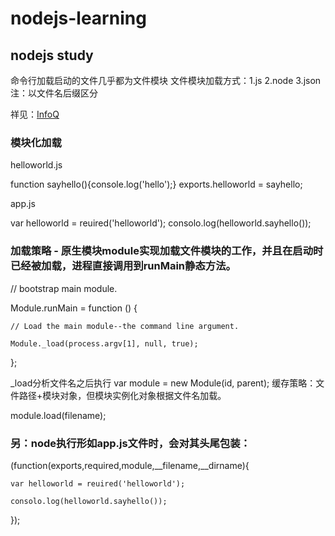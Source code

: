# nodejs-learning

## nodejs study
命令行加载启动的文件几乎都为文件模块
文件模块加载方式：1.js 2.node 3.json  注：以文件名后缀区分

祥见：[InfoQ](http://www.infoq.com/cn/articles/nodejs-module-mechanism)

### 模块化加载

helloworld.js

function sayhello(){console.log('hello');}
exports.helloworld = sayhello;


app.js

var helloworld = reuired('helloworld');
consolo.log(helloworld.sayhello());

### 加载策略 - 原生模块module实现加载文件模块的工作，并且在启动时已经被加载，进程直接调用到runMain静态方法。

// bootstrap main module.

Module.runMain = function () {

    // Load the main module--the command line argument.
    
    Module._load(process.argv[1], null, true);
    
};

_load分析文件名之后执行
var module = new Module(id, parent);
缓存策略：文件路径+模块对象，但模块实例化对象根据文件名加载。

module.load(filename);

### 另：node执行形如app.js文件时，会对其头尾包装：
(function(exports,required,module,__filename,__dirname){

	var helloworld = reuired('helloworld');
	
	consolo.log(helloworld.sayhello());
	
});

